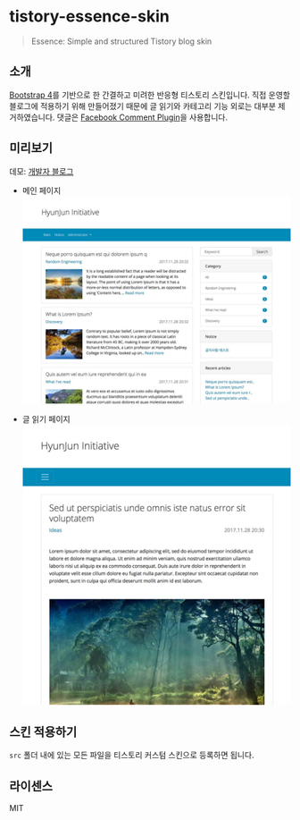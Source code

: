 # tistory-essence-skin

> Essence: Simple and structured Tistory blog skin

## 소개
[Bootstrap 4](https://getbootstrap.com)를 기반으로 한 간결하고 미려한 반응형 티스토리 스킨입니다. 직접 운영할 블로그에 적용하기 위해 만들어졌기 때문에 글 읽기와 카테고리 기능 외로는 대부분 제거하였습니다. 댓글은 [Facebook Comment Plugin](https://developers.facebook.com/docs/plugins/comments/)을 사용합니다.

## 미리보기

데모: [개발자 블로그](http://hyunjun.org)

- 메인 페이지
![preview](src/preview.jpg)


- 글 읽기 페이지
![preview2](src/preview2.jpg)


## 스킨 적용하기
`src` 폴더 내에 있는 모든 파일을 티스토리 커스텀 스킨으로 등록하면 됩니다. 

## 라이센스
MIT